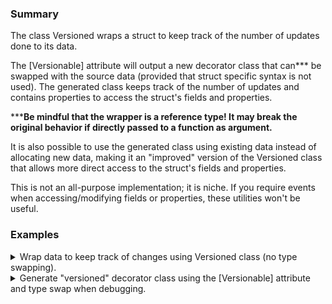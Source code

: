 ### Summary

The class Versioned wraps a struct to keep track of the number of updates done to its data.

The [Versionable] attribute will output a new decorator class that can*** be swapped with the source data (provided that struct specific syntax is not used). 
The generated class keeps track of the number of updates and contains properties to access the struct's fields and properties.

*****Be mindful that the wrapper is a reference type! It may break the original behavior if directly passed to a function as argument.**

It is also possible to use the generated class using existing data instead of allocating new data, making it an "improved" version of the Versioned class that allows more direct access to the struct's fields and properties.

This is not an all-purpose implementation; it is niche.
If you require events when accessing/modifying fields or properties, these utilities won't be useful.

### Examples

<details>
<summary>
Wrap data to keep track of changes using Versioned class (no type swapping).
</summary>

```csharp
using Versionable;

var container = new NonGenericContainer();
container.itemsA.Update((ref NonGenericContainer.Stock stock) => stock.quantity = 10);
container.itemsA.Update((ref NonGenericContainer.Stock stock) => stock.quantity -= 2);
container.itemsA.Update((ref NonGenericContainer.Stock stock) => stock.quantity -= 3);
container.itemsB|=(ref NonGenericContainer.Stock stock)=> stock.quantity = 5;
Console.WriteLine($"{nameof(container.itemsA)}: {container.itemsA.Peek}; updated {container.itemsA.VERSION} time(s)");
Console.WriteLine($"{nameof(container.itemsB)}: {container.itemsB.Peek}; updated {container.itemsB.VERSION} time(s)");

class NonGenericContainer
{
    public record struct Stock
    {
        public int quantity;
        public int unit_weight;

        public int TotalWeight => quantity * unit_weight;
    }

    private readonly Stock[] stock = new Stock[2];
    public Versioned<Stock> itemsA;
    public Versioned<Stock> itemsB;

    public NonGenericContainer()
    {
        stock[0].unit_weight = 2;
        stock[1].unit_weight = 10;
        itemsA = new Versioned<Stock>(ref stock[0]);
        itemsB = new Versioned<Stock>(ref stock[1]);
    }
}
```

</details>




<details>
<summary>
Generate "versioned" decorator class using the [Versionable] attribute and type swap when debugging.
</summary>

```csharp
// Source data type to make "versionable"
namespace GeometricShapes
{
    [Versionable]
    public struct Circle
    {
        public double radius;
        private double resolution;

        public Circle(double radius, double resolution)
        {
            this.radius = radius;
            this.resolution = resolution;
        }


        public double Diameter
        {
            get => radius * 2;
        }

        public double Area
        {
            get => radius * Math.PI * Math.PI;
            set => radius = value / Math.PI / Math.PI;
        }
    }
}
```

```csharp
// Generated File: GeometricShapes_Circle_Versioned.g.cs
using System;
using Versionable;
using System.Runtime.InteropServices;
using System.Runtime.CompilerServices;
namespace Versionable.Generated_GeometricShapes
{
    using GeometricShapes;

    using Circle = GeometricShapes.Circle;

    public class V_Circle
    {
        private Versioned<Circle> _versioned;
        public int VERSION => _versioned.VERSION;
        private IntPtr? _data;

        public V_Circle(Versioned<Circle> versioned) => _versioned = versioned;
        public V_Circle(ref Circle item) => _versioned = new Versioned<Circle>(ref item);

        public double radius
        {
            get => _versioned.Peek.radius;
            set => _versioned.Update((ref Circle i) => i.radius = value);
        }

        public double Diameter
        {
            get => _versioned.Peek.Diameter;
        }

        public double Area
        {
            get => _versioned.Peek.Area;
            set => _versioned.Update((ref Circle i) => i.Area = value);
        }


        public unsafe V_Circle(double radius, double resolution)
        {
            _data = Marshal.AllocHGlobal(sizeof(Circle));
            Circle* item = (Circle*)_data;
            *item = new Circle(radius, resolution);
            _versioned = new Versioned<Circle>(ref Unsafe.AsRef<Circle>(item));
        }
    

        public unsafe V_Circle()
        {
            _data = Marshal.AllocHGlobal(sizeof(Circle));
            Circle* item = (Circle*)_data;
            *item = new Circle();
            _versioned = new Versioned<Circle>(ref Unsafe.AsRef<Circle>(item));
        }
    
        ~V_Circle() { if (_data.HasValue) Marshal.FreeHGlobal(_data.Value); }
    }
}

```

```csharp
// Replacing Circle with w/ V_Circle
#if DEBUG
using Circle = Versionable.Generated_GeometricShapes.V_Circle;
#else
using Circle = GeometricShapes.Circle;
#endif

var circle = new Circle(radius: 5, resolution: 10);
var multiplier = 2.0d;
circle.radius *= multiplier;
Console.WriteLine($"{nameof(circle)}:" +
    $" {nameof(circle.radius)}={circle.radius}, " +
    $"{nameof(circle.Diameter)}={circle.Diameter}, " +
    $"{nameof(circle.Area)}={circle.Area}");

#if DEBUG
Console.WriteLine($"{nameof(circle)} was modified {circle.VERSION} time(s).");
#endif

```

</details>
